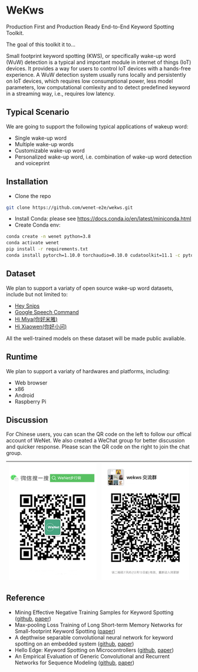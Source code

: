 # WeKws

Production First and Production Ready End-to-End Keyword Spotting Toolkit.

The goal of this toolkit it to...

Small footprint keyword spotting (KWS), or specifically wake-up word (WuW) detection is a typical and important module in internet of things (IoT) devices.  It provides a way for users to control IoT devices with a hands-free experience. A WuW detection system usually runs locally and persistently on IoT devices, which requires low consumptional power, less model parameters, low computational comlexity and to detect predefined keyword in a streaming way, i.e., requires low latency.


## Typical Scenario

We are going to support the following typical applications of wakeup word:

* Single wake-up word
* Multiple wake-up words
* Customizable wake-up word
* Personalized wake-up word, i.e. combination of wake-up word detection and voiceprint

## Installation

- Clone the repo
``` sh
git clone https://github.com/wenet-e2e/wekws.git
```

- Install Conda: please see https://docs.conda.io/en/latest/miniconda.html
- Create Conda env:

``` sh
conda create -n wenet python=3.8
conda activate wenet
pip install -r requirements.txt
conda install pytorch=1.10.0 torchaudio=0.10.0 cudatoolkit=11.1 -c pytorch -c conda-forge
```

## Dataset

We plan to support a variaty of open source wake-up word datasets, include but not limited to:

* [Hey Snips](https://github.com/sonos/keyword-spotting-research-datasets)
* [Google Speech Command](https://arxiv.org/pdf/1804.03209.pdf)
* [Hi Miya(你好米雅)](http://www.aishelltech.com/wakeup_data)
* [Hi Xiaowen(你好小问)](http://openslr.org/87/)

All the well-trained models on these dataset will be made public avaliable.


## Runtime

We plan to support a variaty of hardwares and platforms, including:

* Web browser
* x86
* Android
* Raspberry Pi

## Discussion

For Chinese users, you can scan the QR code on the left to follow our offical account of WeNet.
We also created a WeChat group for better discussion and quicker response.
Please scan the QR code on the right to join the chat group.

| <img src="https://github.com/wenet-e2e/wenet-contributors/blob/main/wenet_official.jpeg" width="250px"> | <img src="https://github.com/wenet-e2e/wenet-contributors/blob/main/wekws/wechat_group.jpg" width="250px"> |
| ---- | ---- |

## Reference

* Mining Effective Negative Training Samples for Keyword Spotting
  ([github]( https://github.com/jingyonghou/KWS_Max-pooling_RHE),
   [paper](http://lxie.nwpu-aslp.org/papers/2020ICASSP_HJY.pdf))
* Max-pooling Loss Training of Long Short-term Memory Networks for Small-footprint Keyword Spotting
  ([paper](https://arxiv.org/pdf/1705.02411.pdf))
* A depthwise separable convolutional neural network for keyword spotting on an embedded system
  ([github](https://github.com/PeterMS123/KWS-DS-CNN-for-embedded),
   [paper](https://asmp-eurasipjournals.springeropen.com/track/pdf/10.1186/s13636-020-00176-2.pdf))
* Hello Edge: Keyword Spotting on Microcontrollers
  ([github](https://github.com/ARM-software/ML-KWS-for-MCU),
   [paper](https://arxiv.org/pdf/1711.07128.pdf))
* An Empirical Evaluation of Generic Convolutional and Recurrent Networks for Sequence Modeling
  ([github](http://github.com/locuslab/TCN),
   [paper](https://arxiv.org/pdf/1803.01271.pdf))
